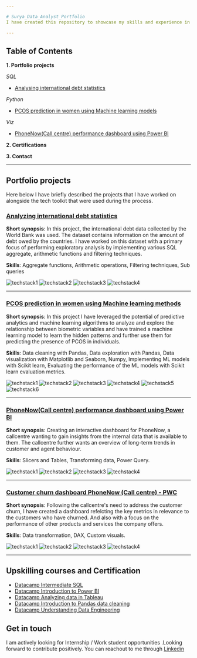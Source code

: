 ```yaml
---

# Surya_Data_Analyst_Portfolio
I have created this repository to showcase my skills and experience in the field of data analysis. Here, are a collection of projects &amp; analysis that demonstrate my ability to leverage different platforms to draw insights and make data driven decisions.

---
```



## Table of Contents
**1. Portfolio projects**
   
*SQL*
- [Analysing international debt statistics](https://github.com/SuryaNageshBabu/International-debt-analysis-using-SQL/blob/main/README.md)

*Python*
- [PCOS prediction in women using Machine learning models](https://github.com/SuryaNageshBabu/PCOS-prediction-in-women-using-ML-models/blob/main/README.md)

*Viz*
- [PhoneNow(Call centre) performance dashboard using Power BI](https://github.com/SuryaNageshBabu/PhoneNow-Call-centre-performance-dashboard-using-Power-BI/blob/main/README.md)



**2. Certifications**

**3. Contact**


---
  
## **Portfolio projects**

Here below I have briefly described the projects that I have worked on alongside the tech toolkit that were used during the process.



### [Analyzing international debt statistics](https://github.com/SuryaNageshBabu/International-debt-analysis-using-SQL/blob/main/README.md)

**Short synopsis**: In this project, the international debt data collected by the World Bank was used. The dataset contains information on the amount of debt owed by the countries. I have worked on this dataset with a primary focus of performing exploratory analysis by implementing various SQL aggregate, arithmetic functions and filtering techniques.

**Skills**: Aggregate functions, Arithmetic operations, Filtering techniques, Sub queries

![techstack1](https://camo.githubusercontent.com/9edf0a1d750cedbb64e89a53a8ec40a14a46abd81765059ef1285114cda0a282/68747470733a2f2f696d672e736869656c64732e696f2f62616467652f506f737467726553514c2d3431363945312e7376673f7374796c653d666f722d7468652d6261646765266c6f676f3d506f737467726553514c266c6f676f436f6c6f723d7768697465)  ![techstack2](https://camo.githubusercontent.com/410d86e43f847d3f6e3027fa6f0c2fb7641d893fa601d863a943eac968c41890/68747470733a2f2f696d672e736869656c64732e696f2f62616467652f6769746875622d2532333132313031312e7376673f7374796c653d666f722d7468652d6261646765266c6f676f3d676974687562266c6f676f436f6c6f723d7768697465) 
![techstack3](https://camo.githubusercontent.com/998382ebc9a32162128b00b597ea488192df024fd015e5edec001fe29fcb93a6/68747470733a2f2f696d672e736869656c64732e696f2f62616467652f56697375616c25323053747564696f253230436f64652d3030373864372e7376673f7374796c653d666f722d7468652d6261646765266c6f676f3d76697375616c2d73747564696f2d636f6465266c6f676f436f6c6f723d7768697465) 
![techstack4](https://camo.githubusercontent.com/b0dd0c2b3bbe007ae4eef1f59c17c24ce53a334ad46bfdb80b5c841eaeccdde3/68747470733a2f2f696d672e736869656c64732e696f2f62616467652f6d61726b646f776e2d2532333030303030302e7376673f7374796c653d666f722d7468652d6261646765266c6f676f3d6d61726b646f776e266c6f676f436f6c6f723d7768697465)

---

### [PCOS prediction in women using Machine learning methods](https://github.com/SuryaNageshBabu/PCOS-prediction-in-women-using-ML-models)

**Short synopsis**: In this project I have leveraged the potential of predictive analytics and machine learning algorithms to analyze and explore the relationship between biometric variables and have trained a machine learning model to learn the hidden patterns and further use them for predicting the presence of PCOS in individuals.

**Skills**: Data cleaning with Pandas, Data exploration with Pandas, Data visualization with Matplotlib and Seaborn, Numpy, Implementing ML models with Scikit learn, Evaluating the performance of the ML models with Scikit learn evaluation metrics.

![techstack1](https://camo.githubusercontent.com/0562f16a4ae7e35dae6087bf8b7805fb7e664a9e7e20ae6d163d94e56b94f32d/68747470733a2f2f696d672e736869656c64732e696f2f62616467652f707974686f6e2d3336373041303f7374796c653d666f722d7468652d6261646765266c6f676f3d707974686f6e266c6f676f436f6c6f723d666664643534)
![techstack2](https://camo.githubusercontent.com/4487725c400789fceb3e540abc5b7cabe5dee39b7e4c91e1e906fccd26416cbd/68747470733a2f2f696d672e736869656c64732e696f2f62616467652f50616e6461732d3243324437323f7374796c653d666f722d7468652d6261646765266c6f676f3d70616e646173266c6f676f436f6c6f723d7768697465)
![techstack3](https://camo.githubusercontent.com/6eca86d3f9f9e48719c4958f16f78d98197b34f8928976e7b4c241d906f08738/68747470733a2f2f696d672e736869656c64732e696f2f62616467652f4e756d70792d3737374242343f7374796c653d666f722d7468652d6261646765266c6f676f3d6e756d7079266c6f676f436f6c6f723d7768697465)
![techstack4](https://camo.githubusercontent.com/c484268661eef28f84e4888611778267794c78a0b2df7f16025d3f85f6227225/68747470733a2f2f696d672e736869656c64732e696f2f62616467652f7363696b69745f6c6561726e2d4637393331453f7374796c653d666f722d7468652d6261646765266c6f676f3d7363696b69742d6c6561726e266c6f676f436f6c6f723d7768697465)
![techstack5](https://camo.githubusercontent.com/d102f36336d423527ee41f7c0bc360743b7544bb7304cf129abc3a75bccbeab6/68747470733a2f2f696d672e736869656c64732e696f2f62616467652f4a7570797465722d4633373632362e7376673f267374796c653d666f722d7468652d6261646765266c6f676f3d4a757079746572266c6f676f436f6c6f723d7768697465)
![techstack6](https://camo.githubusercontent.com/dd83d4a334eab7ada034c13747d9e2237182826d32e3fda6629740b6e02f18d8/68747470733a2f2f696d672e736869656c64732e696f2f62616467652f436f6c61622d4639414230303f7374796c653d666f722d7468652d6261646765266c6f676f3d676f6f676c65636f6c616226636f6c6f723d353235323532)

---

### [PhoneNow(Call centre) performance dashboard using Power BI](https://github.com/SuryaNageshBabu/PhoneNow-Call-centre-performance-dashboard-using-Power-BI/blob/main/README.md)

**Short synopsis**: Creating an interactive dashboard for PhoneNow, a callcentre wanting to gain insights from the internal data that is available to them. The callcentre further wants an overview of long-term trends in customer and agent behaviour.

**Skills**: Slicers and Tables, Transforming data, Power Query.

![techstack1](https://camo.githubusercontent.com/ecef4c543198952452b882c5551593f6c6a7f1f4a2b304d61b0d79ce7cbf1bad/68747470733a2f2f696d672e736869656c64732e696f2f62616467652f706f7765725f62692d4632433831313f7374796c653d666f722d7468652d6261646765266c6f676f3d706f7765726269266c6f676f436f6c6f723d626c61636b)
![techstack2](https://camo.githubusercontent.com/b0dd0c2b3bbe007ae4eef1f59c17c24ce53a334ad46bfdb80b5c841eaeccdde3/68747470733a2f2f696d672e736869656c64732e696f2f62616467652f6d61726b646f776e2d2532333030303030302e7376673f7374796c653d666f722d7468652d6261646765266c6f676f3d6d61726b646f776e266c6f676f436f6c6f723d7768697465)
![techstack3](https://camo.githubusercontent.com/3accba4a9c3c86c5cd18300b2fc80c4890666662e6ea18361d16d9974a6d8590/68747470733a2f2f696d672e736869656c64732e696f2f62616467652f4d6963726f736f66745f457863656c2d3231373334363f7374796c653d666f722d7468652d6261646765266c6f676f3d6d6963726f736f66742d657863656c266c6f676f436f6c6f723d7768697465)
![techstack4](https://camo.githubusercontent.com/a0089bc3cb81a201fafb501952309feba97e5062e0bda984b24d5906670bba12/68747470733a2f2f696d672e736869656c64732e696f2f62616467652f4d6963726f736f66745f506f776572506f696e742d4237343732413f7374796c653d666f722d7468652d6261646765266c6f676f3d6d6963726f736f66742d706f776572706f696e74266c6f676f436f6c6f723d7768697465)

---

### [Customer churn dashboard PhoneNow (Call centre) - PWC](https://github.com/SuryaNageshBabu/Customer-churn-dashboard---PhoneNow-Call-centre---PWC-?tab=readme-ov-file)

**Short synopsis**: Following the callcentre's need to address the customer churn, I have created a dashboard refelcting the key metrics in relevance to the customers who have churned. And also with a focus on the performance of other products and services the company offers.

**Skills**: Data transformation, DAX, Custom visuals. 

![techstack1](https://camo.githubusercontent.com/ecef4c543198952452b882c5551593f6c6a7f1f4a2b304d61b0d79ce7cbf1bad/68747470733a2f2f696d672e736869656c64732e696f2f62616467652f706f7765725f62692d4632433831313f7374796c653d666f722d7468652d6261646765266c6f676f3d706f7765726269266c6f676f436f6c6f723d626c61636b)
![techstack2](https://camo.githubusercontent.com/b0dd0c2b3bbe007ae4eef1f59c17c24ce53a334ad46bfdb80b5c841eaeccdde3/68747470733a2f2f696d672e736869656c64732e696f2f62616467652f6d61726b646f776e2d2532333030303030302e7376673f7374796c653d666f722d7468652d6261646765266c6f676f3d6d61726b646f776e266c6f676f436f6c6f723d7768697465)
![techstack3](https://camo.githubusercontent.com/db52c5df4148a599b44fd19c8ba820267d9a7d1ce7d441f957086caa91d29f93/68747470733a2f2f696d672e736869656c64732e696f2f62616467652f4669676d612d4632344531453f7374796c653d666f722d7468652d6261646765266c6f676f3d6669676d61266c6f676f436f6c6f723d7768697465)
![techstack4](https://camo.githubusercontent.com/a0089bc3cb81a201fafb501952309feba97e5062e0bda984b24d5906670bba12/68747470733a2f2f696d672e736869656c64732e696f2f62616467652f4d6963726f736f66745f506f776572506f696e742d4237343732413f7374796c653d666f722d7468652d6261646765266c6f676f3d6d6963726f736f66742d706f776572706f696e74266c6f676f436f6c6f723d7768697465)

---



## Upskilling courses and Certification

- [Datacamp Intermediate SQL](https://www.datacamp.com/statement-of-accomplishment/course/83a6bcda8a6d1f4ab08c9c93e289abab1ff4f15c?raw=1)
- [Datacamp Introduction to Power BI](https://www.datacamp.com/statement-of-accomplishment/course/83f79d0cc59a8a9a531208fbba94d9a4d3b63662?raw=1)
- [Datacamp Analyzing data in Tableau](https://www.datacamp.com/statement-of-accomplishment/course/55f7f61b44ba2305bba899dd657f73d8046d9a5d?raw=1)
- [Datacamp Introduction to Pandas data cleaning](https://www.datacamp.com/statement-of-accomplishment/course/3423b1f11d1217b6c891364ae425229c2d9b7ac0?raw=1)
- [Datacamp Understanding Data Engineering](https://www.datacamp.com/statement-of-accomplishment/course/41753df24f80ada26a397aec1188af557091f302?raw=1) 


## Get in touch

I am actively looking for Internship / Work student opportunities .Looking forward to contribute positively. You can reachout to me through [Linkedin]("www.linkedin.com/in/suryanageshbabu")

